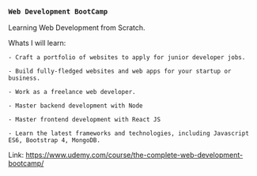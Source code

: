 ### `Web Development BootCamp`
Learning Web Development from Scratch.

Whats I will learn:
	
	- Craft a portfolio of websites to apply for junior developer jobs.
	
	- Build fully-fledged websites and web apps for your startup or business.
	
	- Work as a freelance web developer.
	
	- Master backend development with Node
	
	- Master frontend development with React JS 
	
	- Learn the latest frameworks and technologies, including Javascript ES6, Bootstrap 4, MongoDB.
	
Link: https://www.udemy.com/course/the-complete-web-development-bootcamp/

